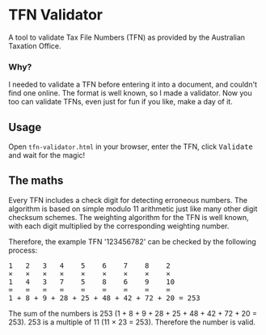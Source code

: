 # TFN Validator
A tool to validate Tax File Numbers (TFN) as provided by the Australian Taxation Office.

### Why?
I needed to validate a TFN before entering it into a document, and couldn't find one online. The format is well known, so I made a validator. Now you too can validate TFNs, even just for fun if you like, make a day of it.

## Usage
Open ````tfn-validator.html```` in your browser, enter the TFN, click <kbd>Validate</kbd> and wait for the magic!

## The maths
Every TFN includes a check digit for detecting erroneous numbers. The algorithm is based on simple modulo 11 arithmetic just like many other digit checksum schemes. The weighting algorithm for the TFN is well known, with each digit multiplied by the corresponding weighting number.

Therefore, the example TFN '123456782' can be checked by the following process:
<pre>
1   2   3   4    5    6    7    8    2
×   ×   ×   ×    ×    ×    ×    ×    ×
1   4   3   7    5    8    6    9    10
=   =   =   =    =    =    =    =    =
1 + 8 + 9 + 28 + 25 + 48 + 42 + 72 + 20 = 253
</pre>

The sum of the numbers is 253 (1 + 8 + 9 + 28 + 25 + 48 + 42 + 72 + 20 = 253). 253 is a multiple of 11 (11 × 23 = 253). Therefore the number is valid.
